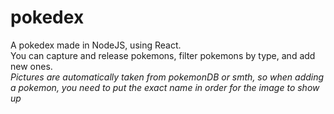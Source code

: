 # pokedex
A pokedex made in NodeJS, using React. <br>
You can capture and release pokemons, filter pokemons by type, and add new ones.
<br>*Pictures are automatically taken from pokemonDB or smth, so when adding a pokemon, you need to put the exact name in order for the image to show up*

